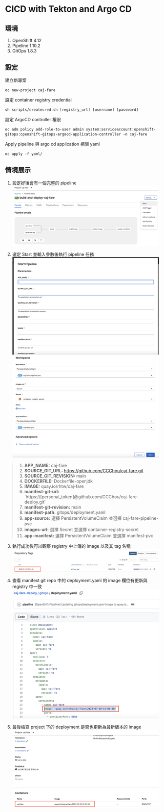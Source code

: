 # CICD with Tekton and Argo CD

## 環境
1. OpenShift 4.12
2. Pipeline 1.10.2
3. GitOps 1.8.3

## 設定

建立新專案
```
oc new-project caj-fare
```

設定 container registry credential
```
sh scripts/createcred.sh [registry_url] [username] [password]
```

設定 ArgoCD controller 權限
```
oc adm policy add-role-to-user admin system:serviceaccount:openshift-gitops:openshift-gitops-argocd-application-controller -n caj-fare
```

Apply pipeline 與 argo cd application 相關 yaml
```
oc apply -f yaml/
```

## 情境展示
1. 設定好後會有一個完整的 pipeline  
![](https://github.com/CCChou/OpenShift-PoC-Scenario/blob/main/02_Deploy/06_tekton_gitops/image/pipeline.png)


2. 選定 Start 並輸入參數後執行 pipeline 任務  
![](https://github.com/CCChou/OpenShift-PoC-Scenario/blob/main/02_Deploy/06_tekton_gitops/image/pipelinerun-1.png)
![](https://github.com/CCChou/OpenShift-PoC-Scenario/blob/main/02_Deploy/06_tekton_gitops/image/pipelinerun-2.png)
> 1. **APP_NAME:** caj-fare
> 2. **SOURCE_GIT_URL:** https://github.com/CCChou/caj-fare.git
> 3. **SOURCE_GIT_REVISION:** main
> 4. **DOCKERFILE:** Dockerfile-openjdk
> 5. **IMAGE:** quay.io/rhtw/caj-fare
> 6. **manifest-git-url:** 'https://[personal_token]@github.com/CCChou/caj-fare-deploy.git'
> 7. **manifest-git-revision:** main
> 8. **manifest-path:** gitops/deployment.yaml
> 9. **app-source:** 選擇 PersistentVolumeClaim 並選擇 caj-fare-pipeline-pvc
> 10. **images-url:** 選擇 Secret 並選擇 container-registry-secret
> 11. **app-manifest:** 選擇 PersistentVolumeClaim 並選擇 manifest-pvc

3. 執行成功後可以觀察 registry 中上傳的 image 以及其 tag 名稱  
![](https://github.com/CCChou/OpenShift-PoC-Scenario/blob/main/02_Deploy/06_tekton_gitops/image/quay.png)

4. 查看 manifest git repo 中的 deployment.yaml 的 image 欄位有更新與 registry 中一致  
![](https://github.com/CCChou/OpenShift-PoC-Scenario/blob/main/02_Deploy/06_tekton_gitops/image/deployment-1.png)

5. 最後檢查 project 下的 deployment 是否也更新為最新版本的 image  
![](https://github.com/CCChou/OpenShift-PoC-Scenario/blob/main/02_Deploy/06_tekton_gitops/image/deployment-2.png)
